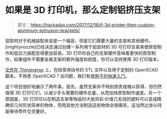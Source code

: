 # 如果是 3D 打印机，那么定制铝挤压支架

> 原文：<https://hackaday.com/2017/12/16/if-3d-printer-then-custom-aluminum-extrusion-brackets/>

铝型材对于机械装配来说是一个福音，但是它们需要大量的支架和其他硬件。[mightynozzle]已经决定通过创建一系列用于铝型材的 3D 可打印支架来使原型制作和低应力装配变得更加容易。3D 打印你自己的支架硬件意味着更快的原型制作，如果组件不需要金属支架的额外强度和刚度，你可以坚持使用 3D 打印版本。

[文件在 Thingiverse](https://www.thingiverse.com/thing:2503622) 上，包括常用括号的 STL 文件以及用于定制的 OpenSCAD 脚本。不熟悉 OpenSCAD？没问题，我们有[带例子的快速入门](https://hackaday.com/2013/12/11/3d-printering-making-a-thing-with-openscad/)。

这个项目很好地展示了两件事。首先，虽然支架并不特别昂贵或难以获得，但仍然值得 3D 打印它们，以减少手头需要的硬件总量，从而加快原型制作速度。另一个原因是，3D 打印可以在制造支架等物品时大放异彩:价值几毛钱的塑料可以变成精确但几何形状简单的物体，而用其他方法制造这些物体会很痛苦。这当然比坐以待毙等待零件交货要好。